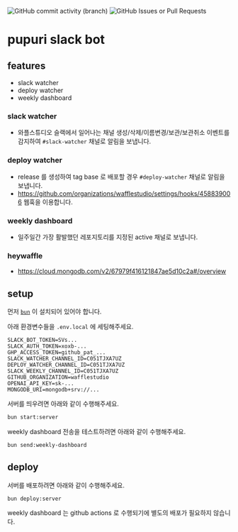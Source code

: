 ![GitHub commit activity (branch)](https://img.shields.io/github/commit-activity/m/wafflestudio/pupuri-bot/main)
![GitHub Issues or Pull Requests](https://img.shields.io/github/issues/wafflestudio/pupuri-bot)

# pupuri slack bot

## features

- slack watcher
- deploy watcher
- weekly dashboard

### slack watcher

- 와플스튜디오 슬랙에서 일어나는 채널 생성/삭제/이름변경/보관/보관취소 이벤트를 감지하여 `#slack-watcher` 채널로 알림을 보냅니다.

### deploy watcher

- release 를 생성하여 tag base 로 배포할 경우 `#deploy-watcher` 채널로 알림을 보냅니다.
- https://github.com/organizations/wafflestudio/settings/hooks/458839006 웹훅을 이용합니다.

### weekly dashboard

- 일주일간 가장 활발했던 레포지토리를 지정된 active 채널로 보냅니다.

### heywaffle

- https://cloud.mongodb.com/v2/67979f416121847ae5d10c2a#/overview

## setup

먼저 [`bun`](https://bun.sh/) 이 설치되어 있어야 합니다.

아래 환경변수들을 `.env.local` 에 세팅해주세요.

```env
SLACK_BOT_TOKEN=SVs...
SLACK_AUTH_TOKEN=xoxb-...
GHP_ACCESS_TOKEN=github_pat_...
SLACK_WATCHER_CHANNEL_ID=C051TJXA7UZ
DEPLOY_WATCHER_CHANNEL_ID=C051TJXA7UZ
SLACK_WEEKLY_CHANNEL_ID=C051TJXA7UZ
GITHUB_ORGANIZATION=wafflestudio
OPENAI_API_KEY=sk-...
MONGODB_URI=mongodb+srv://...
```

서버를 띄우려면 아래와 같이 수행해주세요.

```bash
bun start:server
```

weekly dashboard 전송을 테스트하려면 아래와 같이 수행해주세요.

```bash
bun send:weekly-dashboard
```

## deploy

서버를 배포하려면 아래와 같이 수행해주세요.

```bash
bun deploy:server
```

weekly dashboard 는 github actions 로 수행되기에 별도의 배포가 필요하지 않습니다.
